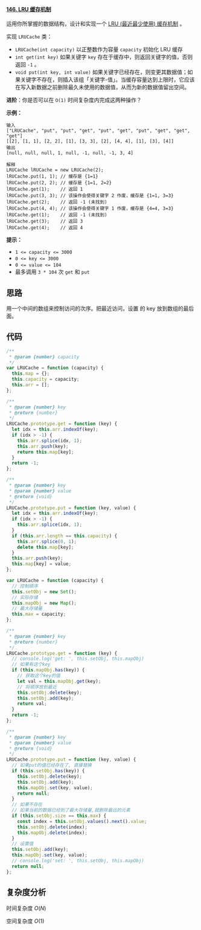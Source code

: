 #### [146. LRU 缓存机制](https://leetcode-cn.com/problems/lru-cache/)

运用你所掌握的数据结构，设计和实现一个 [LRU (最近最少使用) 缓存机制](https://baike.baidu.com/item/LRU) 。

实现 `LRUCache` 类：

- `LRUCache(int capacity)` 以正整数作为容量 `capacity` 初始化 LRU 缓存
- `int get(int key)` 如果关键字 `key` 存在于缓存中，则返回关键字的值，否则返回 `-1` 。
- `void put(int key, int value)` 如果关键字已经存在，则变更其数据值；如果关键字不存在，则插入该组「关键字-值」。当缓存容量达到上限时，它应该在写入新数据之前删除最久未使用的数据值，从而为新的数据值留出空间。

**进阶**：你是否可以在 `O(1)` 时间复杂度内完成这两种操作？

**示例：**

```
输入
["LRUCache", "put", "put", "get", "put", "get", "put", "get", "get", "get"]
[[2], [1, 1], [2, 2], [1], [3, 3], [2], [4, 4], [1], [3], [4]]
输出
[null, null, null, 1, null, -1, null, -1, 3, 4]

解释
LRUCache lRUCache = new LRUCache(2);
lRUCache.put(1, 1); // 缓存是 {1=1}
lRUCache.put(2, 2); // 缓存是 {1=1, 2=2}
lRUCache.get(1);    // 返回 1
lRUCache.put(3, 3); // 该操作会使得关键字 2 作废，缓存是 {1=1, 3=3}
lRUCache.get(2);    // 返回 -1 (未找到)
lRUCache.put(4, 4); // 该操作会使得关键字 1 作废，缓存是 {4=4, 3=3}
lRUCache.get(1);    // 返回 -1 (未找到)
lRUCache.get(3);    // 返回 3
lRUCache.get(4);    // 返回 4
```

**提示：**

- `1 <= capacity <= 3000`
- `0 <= key <= 3000`
- `0 <= value <= 104`
- 最多调用 `3 * 104` 次 `get` 和 `put`

## 思路

用一个中间的数组来控制访问的次序。把最近访问，设置 的 key 放到数组的最后面。

## 代码

```javascript
/**
 * @param {number} capacity
 */
var LRUCache = function (capacity) {
  this.map = {};
  this.capacity = capacity;
  this.arr = [];
};

/**
 * @param {number} key
 * @return {number}
 */
LRUCache.prototype.get = function (key) {
  let idx = this.arr.indexOf(key);
  if (idx > -1) {
    this.arr.splice(idx, 1);
    this.arr.push(key);
    return this.map[key];
  }
  return -1;
};

/**
 * @param {number} key
 * @param {number} value
 * @return {void}
 */
LRUCache.prototype.put = function (key, value) {
  let idx = this.arr.indexOf(key);
  if (idx > -1) {
    this.arr.splice(idx, 1);
  }
  if (this.arr.length == this.capacity) {
    this.arr.splice(0, 1);
    delete this.map[key];
  }
  this.arr.push(key);
  this.map[key] = value;
};
```

```javascript
var LRUCache = function (capacity) {
  // 控制顺序
  this.setObj = new Set();
  // 实际存储
  this.mapObj = new Map();
  // 最大存储量
  this.max = capacity;
};

/**
 * @param {number} key
 * @return {number}
 */
LRUCache.prototype.get = function (key) {
  // console.log('get: ', this.setObj, this.mapObj)
  // 如果有这个key
  if (this.mapObj.has(key)) {
    // 获取这个key的值
    let val = this.mapObj.get(key);
    // 将顺序放到最近
    this.setObj.delete(key);
    this.setObj.add(key);
    return val;
  }
  return -1;
};

/**
 * @param {number} key
 * @param {number} value
 * @return {void}
 */
LRUCache.prototype.put = function (key, value) {
  // 如果put的值已经存在了, 直接替换
  if (this.setObj.has(key)) {
    this.setObj.delete(key);
    this.setObj.add(key);
    this.mapObj.set(key, value);
    return null;
  }
  // 如果不存在
  // 如果当前的数据已经到了最大存储量,就删除最远的元素
  if (this.setObj.size == this.max) {
    const index = this.setObj.values().next().value;
    this.setObj.delete(index);
    this.mapObj.delete(index);
  }
  // 设置值
  this.setObj.add(key);
  this.mapObj.set(key, value);
  // console.log('set: ', this.setObj, this.mapObj)
  return null;
};
```

## 复杂度分析

时间复杂度 $O(N)$

空间复杂度 $O(1)$
